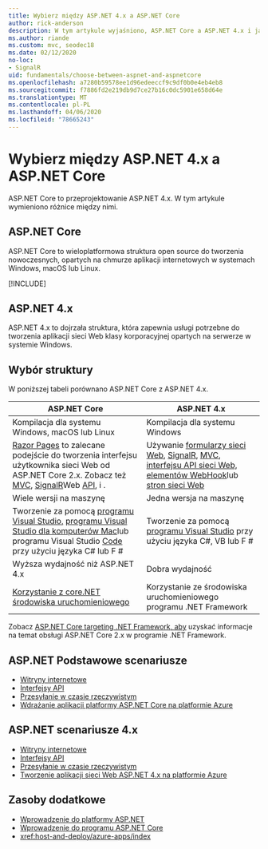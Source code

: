 ```yaml
---
title: Wybierz między ASP.NET 4.x a ASP.NET Core
author: rick-anderson
description: W tym artykule wyjaśniono, ASP.NET Core a ASP.NET 4.x i jak wybrać między nimi.
ms.author: riande
ms.custom: mvc, seodec18
ms.date: 02/12/2020
no-loc:
- SignalR
uid: fundamentals/choose-between-aspnet-and-aspnetcore
ms.openlocfilehash: a7280b59578ee1d96edeeccf9c9df0b0e4eb4eb8
ms.sourcegitcommit: f7886fd2e219db9d7ce27b16c0dc5901e658d64e
ms.translationtype: MT
ms.contentlocale: pl-PL
ms.lasthandoff: 04/06/2020
ms.locfileid: "78665243"
---
```

# <a name="choose-between-aspnet-4x-and-aspnet-core"></a>Wybierz między ASP.NET 4.x a ASP.NET Core

ASP.NET Core to przeprojektowanie ASP.NET 4.x. W tym artykule wymieniono różnice między nimi.

## <a name="aspnet-core"></a>ASP.NET Core

ASP.NET Core to wieloplatformowa struktura open source do tworzenia nowoczesnych, opartych na chmurze aplikacji internetowych w systemach Windows, macOS lub Linux.

[!INCLUDE[](~/includes/benefits.md)]

## <a name="aspnet-4x"></a>ASP.NET 4.x

ASP.NET 4.x to dojrzała struktura, która zapewnia usługi potrzebne do tworzenia aplikacji sieci Web klasy korporacyjnej opartych na serwerze w systemie Windows.

## <a name="framework-selection"></a>Wybór struktury

W poniższej tabeli porównano ASP.NET Core z ASP.NET 4.x.

| ASP.NET Core | ASP.NET 4.x |
|---|---|
|Kompilacja dla systemu Windows, macOS lub Linux|Kompilacja dla systemu Windows|
|[Razor Pages](xref:razor-pages/index) to zalecane podejście do tworzenia interfejsu użytkownika sieci Web od ASP.NET Core 2.x. Zobacz też [MVC](xref:mvc/overview), [SignalR](xref:signalr/introduction)Web [API](xref:tutorials/first-web-api), i .|Używanie [formularzy sieci Web](/aspnet/web-forms), [SignalR](/aspnet/signalr), [MVC](/aspnet/mvc), [interfejsu API sieci Web,](/aspnet/web-api/) [elementów WebHook](/aspnet/webhooks/)lub [stron sieci Web](/aspnet/web-pages)|
|Wiele wersji na maszynę|Jedna wersja na maszynę|
|Tworzenie za pomocą [programu Visual Studio,](https://visualstudio.microsoft.com/vs/) [programu Visual Studio dla komputerów Mac](https://visualstudio.microsoft.com/vs/mac/)lub programu Visual Studio [Code](https://code.visualstudio.com/) przy użyciu języka C# lub F #|Tworzenie za pomocą [programu Visual Studio](https://visualstudio.microsoft.com/vs/) przy użyciu języka C#, VB lub F #|
|Wyższa wydajność niż ASP.NET 4.x|Dobra wydajność|
|[Korzystanie z core.NET środowiska uruchomieniowego](/dotnet/standard/choosing-core-framework-server)|Korzystanie ze środowiska uruchomieniowego programu .NET Framework|

Zobacz [ASP.NET Core targeting .NET Framework, aby](xref:index#target-framework) uzyskać informacje na temat obsługi ASP.NET Core 2.x w programie .NET Framework.

## <a name="aspnet-core-scenarios"></a>ASP.NET Podstawowe scenariusze

* [Witryny internetowe](xref:tutorials/first-mvc-app/index)
* [Interfejsy API](xref:tutorials/first-web-api)
* [Przesyłanie w czasie rzeczywistym](xref:signalr/introduction)
* [Wdrażanie aplikacji platformy ASP.NET Core na platformie Azure](/azure/app-service/app-service-web-get-started-dotnet)

## <a name="aspnet-4x-scenarios"></a>ASP.NET scenariusze 4.x

* [Witryny internetowe](/aspnet/mvc)
* [Interfejsy API](/aspnet/web-api)
* [Przesyłanie w czasie rzeczywistym](/aspnet/signalr)
* [Tworzenie aplikacji sieci Web ASP.NET 4.x na platformie Azure](/azure/app-service/app-service-web-get-started-dotnet-framework)

## <a name="additional-resources"></a>Zasoby dodatkowe

* [Wprowadzenie do platformy ASP.NET](/aspnet/overview)
* [Wprowadzenie do programu ASP.NET Core](xref:index)
* <xref:host-and-deploy/azure-apps/index>
